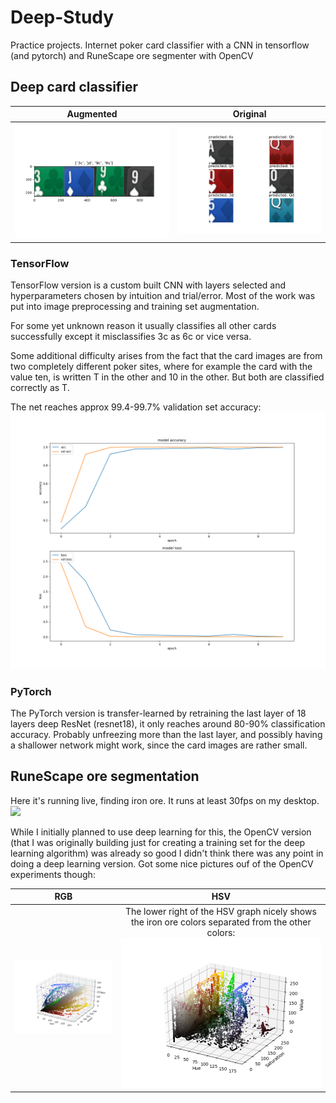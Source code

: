 # Deep-Study
Practice projects. Internet poker card classifier with a CNN in tensorflow (and pytorch) and RuneScape ore segmenter with OpenCV

## Deep card classifier

Augmented | Original
:----:|:----:
![](https://github.com/Tsarpf/Deep-Study/raw/master/pytorch%20practice/example_classifications_on_augmentations.png) | ![](https://github.com/Tsarpf/Deep-Study/raw/master/pytorch%20practice/example_validation_classifications.png)

### TensorFlow
TensorFlow version is a custom built CNN with layers selected and hyperparameters chosen by intuition and trial/error. 
Most of the work was put into image preprocessing and training set augmentation.

For some yet unknown reason it usually classifies all other cards successfully except it misclassifies 3c as 6c or vice versa.

Some additional difficulty arises from the fact that the card images are from two completely different poker sites, where for example the card with the value ten, is written T in the other and 10 in the other. But both are classified correctly as T.

The net reaches approx 99.4-99.7% validation set accuracy:
![](https://github.com/Tsarpf/Deep-Study/raw/master/tensorflow%20practice/loss%20figures.png)

### PyTorch
The PyTorch version is transfer-learned by retraining the last layer of 18 layers deep ResNet (resnet18), it only reaches around 80-90% classification accuracy. Probably unfreezing more than the last layer, and possibly having a shallower network might work, since the card images are rather small.


## RuneScape ore segmentation
Here it's running live, finding iron ore. It runs at least 30fps on my desktop.
![](https://github.com/Tsarpf/Deep-Study/raw/master/ore-classifier/runescape.gif)

While I initially planned to use deep learning for this, the OpenCV version (that I was originally building just for creating a training set for the deep learning algorithm) was already so good I didn't think there was any point in doing a deep learning version. Got some nice pictures ouf of the OpenCV experiments though:

RGB | HSV
:----:|:----:
![](https://github.com/Tsarpf/Deep-Study/raw/master/ore-classifier/results/rgb%20scatter%20small.png) | The lower right of the HSV graph nicely shows the iron ore colors separated from the other colors: ![](https://github.com/Tsarpf/Deep-Study/raw/master/ore-classifier/results/hsv%20scatter%20small.png)
